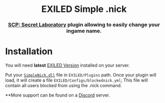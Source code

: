 <h1 align="center">EXILED Simple .nick</h1>
<h3 align="center"><a href="https://store.steampowered.com/app/700330/SCP_Secret_Laboratory/">SCP: Secret Laboratory</a> plugin allowing to easily change your ingame name.</h3>
<div align="center">
 
</div>

# Installation
You will need **latest** [EXILED Version](https://github.com/Exiled-Team/EXILED/releases/latest) installed on your server.

Put your [`SimpleNick.dll`](https://github.com/Kaeseekuchen/SimpleNick/releases/latest) file in `EXILED/Plugins` path.
Once your plugin will load, it will create a file `EXILED/Configs/blockednick.yml`; This file will contain all users blocked from using the .nick command.

**More support can be found on a [Discord](https://discord.gg/UFytdZxeeR) server.
